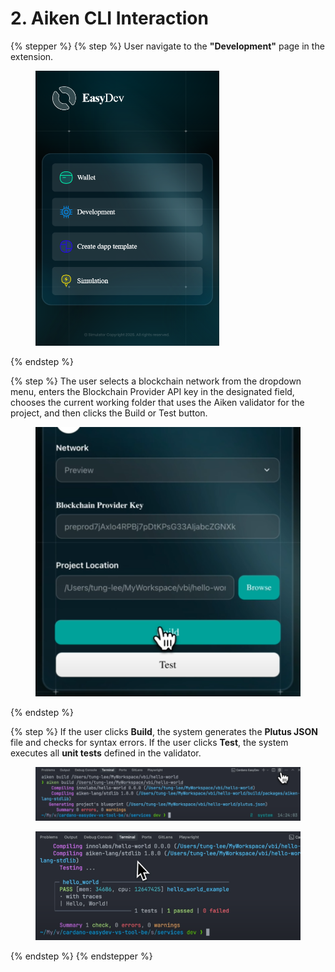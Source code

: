 # 2. Aiken CLI Interaction

{% stepper %}
{% step %}
User navigate to the **"Development"** page in the extension.

<figure><img src="../.gitbook/assets/homepage.png" alt="" width="294"><figcaption></figcaption></figure>
{% endstep %}

{% step %}
The user selects a blockchain network from the dropdown menu, enters the Blockchain Provider API key in the designated field, chooses the current working folder that uses the Aiken validator for the project, and then clicks the Build or Test button.

<figure><img src="../.gitbook/assets/step-2-aiken-cli-interaction.png" alt=""><figcaption></figcaption></figure>
{% endstep %}

{% step %}
If the user clicks **Build**, the system generates the **Plutus JSON** file and checks for syntax errors. If the user clicks **Test**, the system executes all **unit tests** defined in the validator.

<div><figure><img src="../.gitbook/assets/step-3.1-aiken-cli-interaction.png" alt=""><figcaption></figcaption></figure> <figure><img src="../.gitbook/assets/step-3.2-aiken-cli-interaction.png" alt=""><figcaption></figcaption></figure></div>


{% endstep %}
{% endstepper %}
